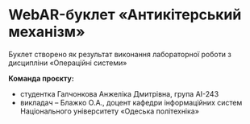 # WebAR-буклет «Антикітерський механізм»
Буклет створено як результат виконання лабораторної роботи з дисципліни «Операційні системи» 

**Команда проєкту:**
- студентка Галчонкова Анжеліка Дмитрівна, група АІ-243
- викладач – Блажко О.А., доцент кафедри інформаційних систем Національного університету «Одеська політехніка» 
